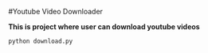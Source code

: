 #Youtube Video Downloader

**This is project where user can download youtube videos**

```
python download.py
```